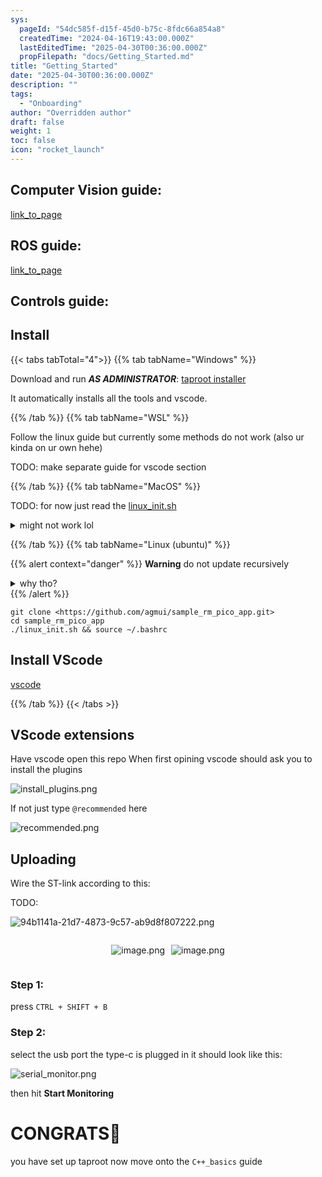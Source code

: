 ```yaml
---
sys:
  pageId: "54dc585f-d15f-45d0-b75c-8fdc66a854a8"
  createdTime: "2024-04-16T19:43:00.000Z"
  lastEditedTime: "2025-04-30T00:36:00.000Z"
  propFilepath: "docs/Getting_Started.md"
title: "Getting_Started"
date: "2025-04-30T00:36:00.000Z"
description: ""
tags:
  - "Onboarding"
author: "Overridden author"
draft: false
weight: 1
toc: false
icon: "rocket_launch"
---
```


## Computer Vision guide:

[link_to_page](86d45bc0-388b-4d26-8848-44f255f73d0e)

## ROS guide:

[link_to_page](3c76c1de-ec8f-46d6-8b0a-294005edc2d5)

## Controls guide:

## Install

{{< tabs tabTotal="4">}}
{{% tab tabName="Windows" %}}

Download and run _**AS ADMINISTRATOR**_: [taproot installer](https://github.com/Thornbots/TeachingFreshies/releases/tag/1.0)

It automatically installs all the tools and vscode.

{{% /tab %}}
{{% tab tabName="WSL" %}}

Follow the linux guide but currently some methods do not work (also ur kinda on ur own hehe)

TODO: make separate guide for vscode section

{{% /tab %}}
{{% tab tabName="MacOS" %}}

TODO: for now just read the [linux_init.sh](https://github.com/agmui/sample_rm_pico_app/blob/main/linux_init.sh)

<details>
<summary>might not work lol</summary>

`brew install libusb pkg-config`

Next install: [vscode](https://code.visualstudio.com/Download)

</details>

{{% /tab %}}
{{% tab tabName="Linux (ubuntu)" %}}

{{% alert context="danger" %}}
**Warning** do not update recursively
<details>
<summary>why tho?</summary>
There are some submodules that may go on for a while (like tinyusb) and I highly
recommend you don't need to get them.
If you want to see what submodules I update just look in `linux_init.sh`
</details>
{{% /alert %}}

```shell
git clone <https://github.com/agmui/sample_rm_pico_app.git>
cd sample_rm_pico_app
./linux_init.sh && source ~/.bashrc
```

## Install VScode

[vscode](https://code.visualstudio.com/Download)

{{% /tab %}}
{{< /tabs >}}

## VScode extensions

Have vscode open this repo
When first opining vscode should ask you to install the plugins

![install_plugins.png](https://prod-files-secure.s3.us-west-2.amazonaws.com/d518164a-d88e-44d1-a4ee-3adb3bd8bce0/89bd30f0-1825-4e77-867b-0a41ce370880/install_plugins.png?X-Amz-Algorithm=AWS4-HMAC-SHA256&X-Amz-Content-Sha256=UNSIGNED-PAYLOAD&X-Amz-Credential=ASIAZI2LB4663S6OC2YV%2F20250806%2Fus-west-2%2Fs3%2Faws4_request&X-Amz-Date=20250806T071548Z&X-Amz-Expires=3600&X-Amz-Security-Token=IQoJb3JpZ2luX2VjEDcaCXVzLXdlc3QtMiJIMEYCIQCVucTsvAFSNIiduwKdeVQBkgJwXSQcG9EXZKQ7dwmPuQIhAI3jYb1Sno%2FH42l6R08Er30xLA2Uymn9k4cSFlUp7wE3Kv8DCHAQABoMNjM3NDIzMTgzODA1Igyrm%2FZ2vL0DOeRoTXMq3AMXpESEdbV%2Fr0jMMwrryZWBdIxmXwWvWhhXkKZvsI1cJT2Z%2Fbw7Zn%2BISujziQUfqyHxGy2c1f2wGobilmCp9NcGw6lcV9oApy2W%2F25swRcYiY3yyfqPV0kTPugI8%2BUUFjDJIHN8ShfsUzLAhksxj854yA7dYoahfWUE1jWrteihp2H4VNpupM9g45cGL2vIBoSnr6aVPwPAs70A5p9Bvc8W5r4GOJUAWVpUKQxn4YzokkwBAxUIIctI79cFT34jyabNrrCn6g434htm15gqKVzCkv8vHF%2BXtN3Dbp8ADFJkaHCTygzze7iUpEGaH4Y80CzBjKuMBeoc%2Fn%2BBAJDMMUGj3Xg7WU1WKvI2idxPfq2fV7PrUxbwY5pWXxOY%2FHS1krEpf8sGugrtwQ01UkROXIYDvqTocFK82lestQBMQqMkte2tzQvL0cqJ1LqxgZPndoJ8SGbHo4S1MQfJPOKhK9sWQQFZMCvirbeEWTap2uCH7kvaFDMcCfoabNh4532B%2FZM7gew%2FRu47adZ9At428vqU4jcRKpV0KydyeA6wmq4guQAkjL9b1AKy6fsxLlHuROzxl9mc%2BqWeX3PpaCedhoiZNt5K%2FETmQpwd9je68uMtnRWNbHkiTgCHzvCtBjDM78vEBjqkAYlYuPyNcqJ0a60akyTXokMOYQTUShQIZCgGBpo8aTmsit%2FoNkWW70sON%2Be5Vm45RSQgFanSRcoIGckEB16TcBghIapLlp4%2BovMbOQ54nItY5CvaE8NPM115U6bvPWGJiwfnhsxBTpm533ok%2BBWyQsGTImRPquR%2FTcaHgaXWzpmLAwgQZIAI3WlFJp4nYX0RtCBEg0oq3TvLN%2FUuClI9YX%2FcOdfT&X-Amz-Signature=b59953d820701cb0931038a7b31e0c5d4db03fcba99cd177aec61f30680b85b1&X-Amz-SignedHeaders=host&x-amz-checksum-mode=ENABLED&x-id=GetObject)

If not just type `@recommended` here  

![recommended.png](https://prod-files-secure.s3.us-west-2.amazonaws.com/d518164a-d88e-44d1-a4ee-3adb3bd8bce0/61e661e9-5d85-4dfc-be0d-8d2097a5e793/recommended.png?X-Amz-Algorithm=AWS4-HMAC-SHA256&X-Amz-Content-Sha256=UNSIGNED-PAYLOAD&X-Amz-Credential=ASIAZI2LB4663S6OC2YV%2F20250806%2Fus-west-2%2Fs3%2Faws4_request&X-Amz-Date=20250806T071548Z&X-Amz-Expires=3600&X-Amz-Security-Token=IQoJb3JpZ2luX2VjEDcaCXVzLXdlc3QtMiJIMEYCIQCVucTsvAFSNIiduwKdeVQBkgJwXSQcG9EXZKQ7dwmPuQIhAI3jYb1Sno%2FH42l6R08Er30xLA2Uymn9k4cSFlUp7wE3Kv8DCHAQABoMNjM3NDIzMTgzODA1Igyrm%2FZ2vL0DOeRoTXMq3AMXpESEdbV%2Fr0jMMwrryZWBdIxmXwWvWhhXkKZvsI1cJT2Z%2Fbw7Zn%2BISujziQUfqyHxGy2c1f2wGobilmCp9NcGw6lcV9oApy2W%2F25swRcYiY3yyfqPV0kTPugI8%2BUUFjDJIHN8ShfsUzLAhksxj854yA7dYoahfWUE1jWrteihp2H4VNpupM9g45cGL2vIBoSnr6aVPwPAs70A5p9Bvc8W5r4GOJUAWVpUKQxn4YzokkwBAxUIIctI79cFT34jyabNrrCn6g434htm15gqKVzCkv8vHF%2BXtN3Dbp8ADFJkaHCTygzze7iUpEGaH4Y80CzBjKuMBeoc%2Fn%2BBAJDMMUGj3Xg7WU1WKvI2idxPfq2fV7PrUxbwY5pWXxOY%2FHS1krEpf8sGugrtwQ01UkROXIYDvqTocFK82lestQBMQqMkte2tzQvL0cqJ1LqxgZPndoJ8SGbHo4S1MQfJPOKhK9sWQQFZMCvirbeEWTap2uCH7kvaFDMcCfoabNh4532B%2FZM7gew%2FRu47adZ9At428vqU4jcRKpV0KydyeA6wmq4guQAkjL9b1AKy6fsxLlHuROzxl9mc%2BqWeX3PpaCedhoiZNt5K%2FETmQpwd9je68uMtnRWNbHkiTgCHzvCtBjDM78vEBjqkAYlYuPyNcqJ0a60akyTXokMOYQTUShQIZCgGBpo8aTmsit%2FoNkWW70sON%2Be5Vm45RSQgFanSRcoIGckEB16TcBghIapLlp4%2BovMbOQ54nItY5CvaE8NPM115U6bvPWGJiwfnhsxBTpm533ok%2BBWyQsGTImRPquR%2FTcaHgaXWzpmLAwgQZIAI3WlFJp4nYX0RtCBEg0oq3TvLN%2FUuClI9YX%2FcOdfT&X-Amz-Signature=a4c1f59c24515563bc5d7b545eaa0ab797dbf4d4d7222956e8c65c735886d042&X-Amz-SignedHeaders=host&x-amz-checksum-mode=ENABLED&x-id=GetObject)

## Uploading

Wire the ST-link according to this:

TODO:

![94b1141a-21d7-4873-9c57-ab9d8f807222.png](https://prod-files-secure.s3.us-west-2.amazonaws.com/d518164a-d88e-44d1-a4ee-3adb3bd8bce0/e5fad17d-ab82-4300-9f4c-505ab4b1202c/94b1141a-21d7-4873-9c57-ab9d8f807222.png?X-Amz-Algorithm=AWS4-HMAC-SHA256&X-Amz-Content-Sha256=UNSIGNED-PAYLOAD&X-Amz-Credential=ASIAZI2LB4663S6OC2YV%2F20250806%2Fus-west-2%2Fs3%2Faws4_request&X-Amz-Date=20250806T071548Z&X-Amz-Expires=3600&X-Amz-Security-Token=IQoJb3JpZ2luX2VjEDcaCXVzLXdlc3QtMiJIMEYCIQCVucTsvAFSNIiduwKdeVQBkgJwXSQcG9EXZKQ7dwmPuQIhAI3jYb1Sno%2FH42l6R08Er30xLA2Uymn9k4cSFlUp7wE3Kv8DCHAQABoMNjM3NDIzMTgzODA1Igyrm%2FZ2vL0DOeRoTXMq3AMXpESEdbV%2Fr0jMMwrryZWBdIxmXwWvWhhXkKZvsI1cJT2Z%2Fbw7Zn%2BISujziQUfqyHxGy2c1f2wGobilmCp9NcGw6lcV9oApy2W%2F25swRcYiY3yyfqPV0kTPugI8%2BUUFjDJIHN8ShfsUzLAhksxj854yA7dYoahfWUE1jWrteihp2H4VNpupM9g45cGL2vIBoSnr6aVPwPAs70A5p9Bvc8W5r4GOJUAWVpUKQxn4YzokkwBAxUIIctI79cFT34jyabNrrCn6g434htm15gqKVzCkv8vHF%2BXtN3Dbp8ADFJkaHCTygzze7iUpEGaH4Y80CzBjKuMBeoc%2Fn%2BBAJDMMUGj3Xg7WU1WKvI2idxPfq2fV7PrUxbwY5pWXxOY%2FHS1krEpf8sGugrtwQ01UkROXIYDvqTocFK82lestQBMQqMkte2tzQvL0cqJ1LqxgZPndoJ8SGbHo4S1MQfJPOKhK9sWQQFZMCvirbeEWTap2uCH7kvaFDMcCfoabNh4532B%2FZM7gew%2FRu47adZ9At428vqU4jcRKpV0KydyeA6wmq4guQAkjL9b1AKy6fsxLlHuROzxl9mc%2BqWeX3PpaCedhoiZNt5K%2FETmQpwd9je68uMtnRWNbHkiTgCHzvCtBjDM78vEBjqkAYlYuPyNcqJ0a60akyTXokMOYQTUShQIZCgGBpo8aTmsit%2FoNkWW70sON%2Be5Vm45RSQgFanSRcoIGckEB16TcBghIapLlp4%2BovMbOQ54nItY5CvaE8NPM115U6bvPWGJiwfnhsxBTpm533ok%2BBWyQsGTImRPquR%2FTcaHgaXWzpmLAwgQZIAI3WlFJp4nYX0RtCBEg0oq3TvLN%2FUuClI9YX%2FcOdfT&X-Amz-Signature=c6168c8a59db16ab450b69e3d829f0cb5021e1230f4511fe1018f4506e317303&X-Amz-SignedHeaders=host&x-amz-checksum-mode=ENABLED&x-id=GetObject)

<div style="display: flex;flex-direction: row; column-gap:10px; max-width: 630px;justify-content: center;">
<div>

![image.png](https://prod-files-secure.s3.us-west-2.amazonaws.com/d518164a-d88e-44d1-a4ee-3adb3bd8bce0/210ecb78-1116-4d7b-b9b7-2292f66fa2c2/image.png?X-Amz-Algorithm=AWS4-HMAC-SHA256&X-Amz-Content-Sha256=UNSIGNED-PAYLOAD&X-Amz-Credential=ASIAZI2LB466UVPA7GK6%2F20250806%2Fus-west-2%2Fs3%2Faws4_request&X-Amz-Date=20250806T071555Z&X-Amz-Expires=3600&X-Amz-Security-Token=IQoJb3JpZ2luX2VjEDcaCXVzLXdlc3QtMiJIMEYCIQCz%2FSbLtAy5ylEM1vsXS1IisQTlRUKTPUpXM8KRdNKqsAIhAPdPDLgC0JjJwiMfGSfv2d0FpIXAw5w4q3Das5kG6tE2Kv8DCHAQABoMNjM3NDIzMTgzODA1Igyxx29PFaGlw7Rzc4Eq3ANI75rKTHnUsWSLRJ2wifUTiGSlXsBY2ywJsZZpZteHMuSgXuFtnUNg9o4b3Y%2FT8%2BkRPTCY1N6WcVjw6OeE282Q9DY3LV%2BXgUfS7NE4O%2ByAWRXjXPEYMcgcJq4Aj8c%2BM3iz4x46E%2B7iQVZ7UjGieuMKF5nvMqluallYX%2BTU%2FW%2BPXr5pxhQvMim%2F0%2FPd6lqCgcVipAE45mGP%2BFwzVzaHELlcbDub405gsIScyJM306mTgJ%2BdHrA3M1t7xO4LsV8tItK8L8Kd%2Bak6Y5Ivf7v%2BER7lqBy7NkF4FaSYJWL8IzufNNIPExWVcDsek1X7mdAPxPe0%2FOPkb8GsPbs4mc%2BByWryts5zRMuGLRLQ6hGIuMK1EFgYyZBi5zUd2wl9SP1zrHYXypYUaaQhKQfJueUphoNCEZmWQDYZMKqe5ZtMf%2Frt82qPfIJoC2w69fJELWaEL2tsjEXuNX8%2BuCJafanBvDZjeCOCbveakAL0jrBGcYAb55DbsohNFGztVulzF1zc0bCisE%2BZjKUToK5dndjsOqYpfno19ZvUQ8oX1BeGeWAtwmaU1o%2Fr8K0uQV69yhZosm5h4MJAsbwVHbkQETyxm6JkvTwOjzu6JolH2XA8%2F4pAhOfPAq6BFxJ28uvsFTDJ78vEBjqkAdRbKyYV60EjSADkQlBsxNGqcwTwo%2F5HPIpWOk9PSr0JPdtlNVNo3kDbLQeyYXLZhxYl8v%2FLiIUxa%2BSSa7vhvunVsWpBM%2BPqaZ7A0r9F0SR%2Fh1%2FTnkB0WsaWOj1PZ3DtdBNOZy1KKqkLabxCPMFne9%2BYEqZXFQsdClfdeE0PMSALJTU8CeM05le%2Bmcq5XuDxyJUrHo5qXb9Z5MkQoB5dxcYm9I99&X-Amz-Signature=c2f498fc2158481e4587c6b51357c32f1bdb69a479ece5b024733fe7f0536058&X-Amz-SignedHeaders=host&x-amz-checksum-mode=ENABLED&x-id=GetObject)

</div>
<div>

![image.png](https://prod-files-secure.s3.us-west-2.amazonaws.com/d518164a-d88e-44d1-a4ee-3adb3bd8bce0/33a0fd0f-8ca6-4a86-8e09-26e95ded1fff/image.png?X-Amz-Algorithm=AWS4-HMAC-SHA256&X-Amz-Content-Sha256=UNSIGNED-PAYLOAD&X-Amz-Credential=ASIAZI2LB466QAL4KLEW%2F20250806%2Fus-west-2%2Fs3%2Faws4_request&X-Amz-Date=20250806T071555Z&X-Amz-Expires=3600&X-Amz-Security-Token=IQoJb3JpZ2luX2VjEDcaCXVzLXdlc3QtMiJHMEUCIAinHu0k6%2FELh%2Bp3zVA%2BP8oQyhAB9kprw6e6ldwfvIGcAiEAiOaHeTqMAQlMltlYQ2td6M8leyUeGpTVL1GDWpdo4RAq%2FwMIcBAAGgw2Mzc0MjMxODM4MDUiDKk2fX1nQd%2BHm%2B8RfSrcAyjYsGmflhyUwS46%2FsySsKchTeQx8e0MMhSyY2mh1I%2B%2F2cMRN%2FUFYjWQMCczA%2B1gRDUGh45utaJogvP2UPxARIbKbGq8S8QxveB29X4dFb%2F%2FfJAlXngxzWcjTXWaCPKvhpKQIj9n%2FNQbGha7rVo55TxwLNV%2B4QepLu6U74eJoWa4c%2Bdwd7QgzBE8AP3TEYT9NvkdAqlryUHz9g%2F6aQdXwdrm7H5s1YVmaliZbbkwLzJrT%2FnufSQbofz2Pm%2BP6lE9StqulApD%2B2HKhpucDsv%2BAlwYwOMtpZ97BO1SXDXxkbe5%2B0cTUKV%2FH9KSKBaUaGKB4emVF7jcTLQymkefCaSFzTpIW3HtAUQUEcP0%2Bg%2BECuImOKeS5OBsgC3Vel1F6ySUKgPBa0PLywI%2Fvj2MD%2FPz6N%2B6HFsfhvBpfbs71esLLbLb%2F%2FQjO0D6owd6a2N5TGh%2FfUxB55KQAx4qn6ZiQEPHhflDRIYiwjLktec8FiuP1Fm5zBsoCfh7s7GScljUXnTF7YO9SIRm5FIHjkB0D%2F9xVA3l4idgo1wejUXZAJ1FXubFkCX6Sup0Qk8hp0Da2xk62r2G37f6czSn2Ml3O0A9PbawcmVTUyxcu27m%2Fn3kAv4FYAitsR8JuKUULC%2BcMNDvy8QGOqUB5Hb4nzQ2NSI5H7tUv2qsMyUTP5JO28U39cxpy4F%2Br7Ig32L%2BQVN4j41vxXjq%2BI2iH6Ex4d7H877IO80Gq3tEZJi4B%2F%2Fa3Gmo3%2FMgegszhryQrTzfQLjAD5D7fnCF9xuxEimgB1tJu2okCYkTulRXBGzMCdTc7sItkaRVxKV0Gmp9LIrmbRIddkfketQh7Qws6s2VVoS21MHCBjZsgeQFtvoZmbxs&X-Amz-Signature=ff712d447afcbb72570ffbec7116844966607cc55efe420d87e82d19f1c36510&X-Amz-SignedHeaders=host&x-amz-checksum-mode=ENABLED&x-id=GetObject)

</div>
</div>

### Step 1:

press `CTRL + SHIFT + B`

### Step 2:

select the usb port the type-c is plugged in it should look like this:

![serial_monitor.png](https://prod-files-secure.s3.us-west-2.amazonaws.com/d518164a-d88e-44d1-a4ee-3adb3bd8bce0/f03f4774-05d4-4393-b6a0-d5efb6d315ab/serial_monitor.png?X-Amz-Algorithm=AWS4-HMAC-SHA256&X-Amz-Content-Sha256=UNSIGNED-PAYLOAD&X-Amz-Credential=ASIAZI2LB4663S6OC2YV%2F20250806%2Fus-west-2%2Fs3%2Faws4_request&X-Amz-Date=20250806T071548Z&X-Amz-Expires=3600&X-Amz-Security-Token=IQoJb3JpZ2luX2VjEDcaCXVzLXdlc3QtMiJIMEYCIQCVucTsvAFSNIiduwKdeVQBkgJwXSQcG9EXZKQ7dwmPuQIhAI3jYb1Sno%2FH42l6R08Er30xLA2Uymn9k4cSFlUp7wE3Kv8DCHAQABoMNjM3NDIzMTgzODA1Igyrm%2FZ2vL0DOeRoTXMq3AMXpESEdbV%2Fr0jMMwrryZWBdIxmXwWvWhhXkKZvsI1cJT2Z%2Fbw7Zn%2BISujziQUfqyHxGy2c1f2wGobilmCp9NcGw6lcV9oApy2W%2F25swRcYiY3yyfqPV0kTPugI8%2BUUFjDJIHN8ShfsUzLAhksxj854yA7dYoahfWUE1jWrteihp2H4VNpupM9g45cGL2vIBoSnr6aVPwPAs70A5p9Bvc8W5r4GOJUAWVpUKQxn4YzokkwBAxUIIctI79cFT34jyabNrrCn6g434htm15gqKVzCkv8vHF%2BXtN3Dbp8ADFJkaHCTygzze7iUpEGaH4Y80CzBjKuMBeoc%2Fn%2BBAJDMMUGj3Xg7WU1WKvI2idxPfq2fV7PrUxbwY5pWXxOY%2FHS1krEpf8sGugrtwQ01UkROXIYDvqTocFK82lestQBMQqMkte2tzQvL0cqJ1LqxgZPndoJ8SGbHo4S1MQfJPOKhK9sWQQFZMCvirbeEWTap2uCH7kvaFDMcCfoabNh4532B%2FZM7gew%2FRu47adZ9At428vqU4jcRKpV0KydyeA6wmq4guQAkjL9b1AKy6fsxLlHuROzxl9mc%2BqWeX3PpaCedhoiZNt5K%2FETmQpwd9je68uMtnRWNbHkiTgCHzvCtBjDM78vEBjqkAYlYuPyNcqJ0a60akyTXokMOYQTUShQIZCgGBpo8aTmsit%2FoNkWW70sON%2Be5Vm45RSQgFanSRcoIGckEB16TcBghIapLlp4%2BovMbOQ54nItY5CvaE8NPM115U6bvPWGJiwfnhsxBTpm533ok%2BBWyQsGTImRPquR%2FTcaHgaXWzpmLAwgQZIAI3WlFJp4nYX0RtCBEg0oq3TvLN%2FUuClI9YX%2FcOdfT&X-Amz-Signature=250329857d4445a29daf449e887e2b01ff74a1a6a9c445d1049f41cb7f7ab915&X-Amz-SignedHeaders=host&x-amz-checksum-mode=ENABLED&x-id=GetObject)

then hit **Start Monitoring**

# CONGRATS🎉

you have set up taproot now move onto the `C++_basics` guide
